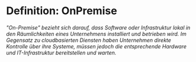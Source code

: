 # Definition: OnPremise
###### "On-Premise" bezieht sich darauf, dass Software oder Infrastruktur lokal in den Räumlichkeiten eines Unternehmens installiert und betrieben wird. Im Gegensatz zu cloudbasierten Diensten haben Unternehmen direkte Kontrolle über ihre Systeme, müssen jedoch die entsprechende Hardware und IT-Infrastruktur bereitstellen und warten.